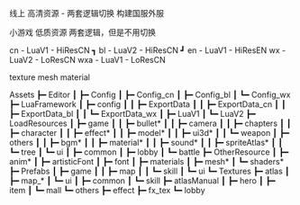 线上
高清资源 - 两套逻辑切换
构建国服外服

小游戏
低质资源
两套逻辑，但是不用切换

cn  - LuaV1 - HiResCN  ┓
bl  - LuaV2 - HiResCN  ┛
en  - LuaV1 - HiResEN
wx  - LuaV2 - LoResCN
wxa - LuaV1 - LoResCN

texture
mesh
material 

Assets
┣━ Editor
┃  ┣━ Config
┃  ┣━ Config_cn
┃  ┣━ Config_bl
┃  ┗━ Config_wx
┣━ LuaFramework
┃  ┣━ config
┃  ┃  ┣━ ExportData
┃  ┃  ┣━ ExportData_cn
┃  ┃  ┣━ ExportData_bl
┃  ┃  ┗━ ExportData_wx
┃  ┣━ LuaV1
┃  ┗━ LuaV2
┣━ LoadResources
┃  ┣━ game
┃  ┃  ┣━ bullet*
┃  ┃  ┣━ camera
┃  ┃  ┣━ chapters
┃  ┃  ┣━ character
┃  ┃  ┣━ effect*
┃  ┃  ┣━ model*
┃  ┃  ┣━ ui3d*
┃  ┃  ┗━ weapon
┃  ┣━ others
┃  ┃  ┣━ bgm*
┃  ┃  ┣━ material*
┃  ┃  ┣━ sound*
┃  ┃  ┣━ spriteAtlas*
┃  ┃  ┗━ tree
┃  ┗━ ui
┃     ┣━ common
┃     ┣━ lobby
┃     ┗━ battle
┣━ OtherResource
┃  ┣━ anim*
┃  ┣━ artisticFont
┃  ┣━ font
┃  ┣━ materials
┃  ┣━ mesh*
┃  ┗━ shaders*
┣━ Prefabs
┃  ┣━ game
┃  ┃  ┣━ map
┃  ┃  ┗━ skill
┃  ┗━ ui
┗━ Textures
   ┣━ atlas
   ┃  ┣━ map_*
   ┃  ┗━ ui
   ┃     ┣━ common
   ┃     ┗━ skill
   ┣━ atlasManual
   ┃  ┣━ hero
   ┃  ┣━ item
   ┃  ┗━ mall
   ┗━ others
      ┣━ effect
      ┣━ fx_tex
      ┗━ lobby